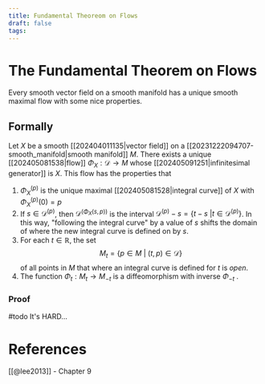 ```yaml
---
title: Fundamental Theoreom on Flows
draft: false
tags:
---
```

# The Fundamental Theorem on Flows
Every smooth vector field on a smooth manifold has a unique smooth maximal flow with some nice properties. 

## Formally
Let $X$ be a smooth [[202404011135|vector field]] on a [[20231222094707-smooth_manifold|smooth manifold]] $M$. 
There exists a unique [[202405081538|flow]] $\Phi_X:\mathcal{D} \to M$ whose [[202405091251|infinitesimal generator]] is $X$. 
This flow has the properties that 
1. $\Phi_X^{(p)}$ is the unique maximal [[202405081528|integral curve]] of $X$ with $\Phi_X^{(p)}(0) = p$ 
2. If $s \in \mathcal{D}^{(p)}$, then $\mathcal{D}^{(\Phi_X(s,p))}$ is the interval $\mathcal{D}^{(p)} - s = \{t-s \ | t \in \mathcal{D}^{(p)}\}$. 
	In this way, "following the integral curve" by a value of $s$ shifts the domain of where the new integral curve is defined on by $s$. 
3. For each $t \in \mathbb{R}$, the set 
$$ M_t = \{p \in M \ | \ (t,p) \in \mathcal{D}\}$$
	of all points in $M$ that where an integral curve is defined for $t$ is _open_.
4. The function $\Phi_t:M_t \to M_{-t}$ is a diffeomorphism with inverse $\Phi_{-t}$ .

### Proof
#todo  It's HARD...

# References 
[[@lee2013]] - Chapter 9